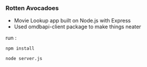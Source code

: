 ### Rotten Avocadoes

- Movie Lookup app built on Node.js with Express
- Used omdbapi-client package to make things neater


run :

```npm install ```

```node server.js ```
